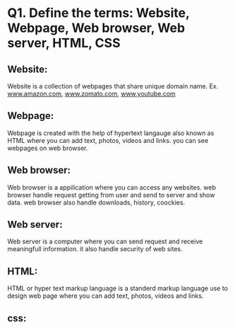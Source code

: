# Q1. Define the terms: Website, Webpage, Web browser, Web server, HTML, CSS

## Website:

Website is a collection of webpages that share unique domain name. Ex. www.amazon.com, www.zomato.com, www.youtube.com

## Webpage:

Webpage is created with the help of hypertext langauge also known as HTML where you can add text, photos, videos and links. you can see webpages on web browser.

## Web browser:

Web browser is a appilication where you can access any websites. web browser handle request getting from user and send to server and show data. web browser also handle downloads, history, coockies.

## Web server:

Web server is a computer where you can send request and receive meaningfull information. it also handle security of web sites.

## HTML:

HTML or hyper text markup language is a standerd markup language use to design web page where you can add text, photos, videos and links.

## css:
